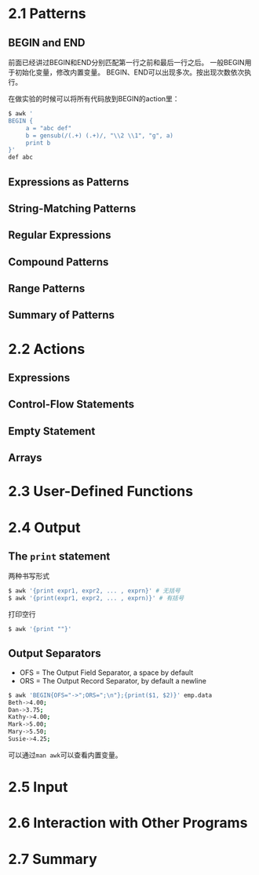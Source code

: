 # 2.1 Patterns

## BEGIN and END

前面已经讲过BEGIN和END分别匹配第一行之前和最后一行之后。
一般BEGIN用于初始化变量，修改内置变量。
BEGIN、END可以出现多次。按出现次数依次执行。

在做实验的时候可以将所有代码放到BEGIN的action里：
```bash
$ awk '
BEGIN {
     a = "abc def"
     b = gensub(/(.+) (.+)/, "\\2 \\1", "g", a)
     print b
}'
def abc
```

## Expressions as Patterns

## String-Matching Patterns

## Regular Expressions

## Compound Patterns

## Range  Patterns

## Summary of Patterns


# 2.2 Actions

## Expressions
## Control-Flow Statements
## Empty Statement
## Arrays


# 2.3 User-Defined Functions

# 2.4 Output

## The `print` statement

两种书写形式
```bash
$ awk '{print expr1, expr2, ... , exprn}' # 无括号
$ awk '{print(expr1, expr2, ... , exprn)}' # 有括号
```

打印空行
```bash
$ awk '{print ""}'
```

## Output Separators

- OFS = The Output Field Separator, a space by default
- ORS = The Output Record Separator, by default a newline

```bash
$ awk 'BEGIN{OFS="->";ORS=";\n"};{print($1, $2)}' emp.data
Beth->4.00;
Dan->3.75;
Kathy->4.00;
Mark->5.00;
Mary->5.50;
Susie->4.25;
```

可以通过`man awk`可以查看内置变量。


# 2.5 Input

# 2.6 Interaction with Other Programs

# 2.7 Summary